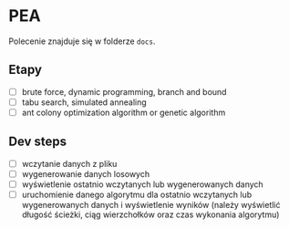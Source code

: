 # PEA

Polecenie znajduje się w folderze `docs`.

## Etapy

 - [ ] brute force, dynamic programming, branch and bound
 - [ ] tabu search, simulated annealing
 - [ ] ant colony optimization algorithm or genetic algorithm

## Dev steps

 - [ ] wczytanie danych z pliku
 - [ ] wygenerowanie danych losowych
 - [ ] wyświetlenie ostatnio wczytanych lub wygenerowanych danych
 - [ ] uruchomienie danego algorytmu dla ostatnio wczytanych lub wygenerowanych danych i  wyświetlenie wyników (należy wyświetlić długość ścieżki, ciąg wierzchołków oraz czas wykonania  algorytmu)

